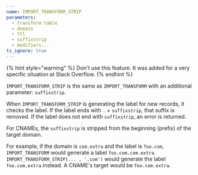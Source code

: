```yaml
---
name: IMPORT_TRANSFORM_STRIP
parameters:
  - transform table
  - domain
  - ttl
  - suffixstrip
  - modifiers...
ts_ignore: true
---
```


{% hint style="warning" %}
Don't use this feature. It was added for a very specific situation at Stack Overflow.
{% endhint %}

`IMPORT_TRANSFORM_STRIP` is the same as `IMPORT_TRANSFORM` with an additional parameter: `suffixstrip`.

When `IMPORT_TRANSFORM_STRIP` is generating the label for new records, it
checks the label.  If the label ends with `.` + `suffixstrip`, that suffix is removed.
If the label does not end with `suffixstrip`, an error is returned.

For CNAMEs, the `suffixstrip` is stripped from the beginning (prefix) of the target domain.

For example, if the domain is `com.extra` and the label is `foo.com`,
`IMPORT_TRANSFORM` would generate a label `foo.com.com.extra`.
`IMPORT_TRANSFORM_STRIP(... , '.com')` would generate
the label `foo.com.extra` instead.
A CNAME's target would be `foo.com.extra`.

